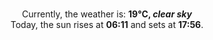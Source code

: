 <p  align="center"><br/>Currently, the weather is: <b> 19°C, <i>clear sky</i></b></br>Today, the sun rises at <b>06:11</b> and sets at <b>17:56</b>.</p>
